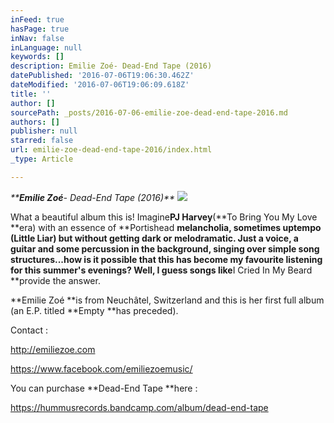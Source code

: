 ```yaml
---
inFeed: true
hasPage: true
inNav: false
inLanguage: null
keywords: []
description: Emilie Zoé- Dead-End Tape (2016)
datePublished: '2016-07-06T19:06:30.462Z'
dateModified: '2016-07-06T19:06:09.618Z'
title: ''
author: []
sourcePath: _posts/2016-07-06-emilie-zoe-dead-end-tape-2016.md
authors: []
publisher: null
starred: false
url: emilie-zoe-dead-end-tape-2016/index.html
_type: Article

---
```

_****Emilie Zoé**- Dead-End Tape (2016)**_
![](https://the-grid-user-content.s3-us-west-2.amazonaws.com/21db5b64-3e17-42bb-9881-eb696d8be958.jpg)

What a beautiful album this is! Imagine**PJ Harvey**(**To Bring You My Love **era) with an essence of **Portishead **melancholia, sometimes uptempo (**Little Liar**) but without getting dark or melodramatic. Just a voice, a guitar and some percussion in the background, singing over simple song structures...how is it possible that this has become my favourite listening for this summer's evenings? Well, I guess songs like**I Cried In My Beard **provide the answer.

**Emilie Zoé **is from Neuchâtel, Switzerland and this is her first full album (an E.P. titled **Empty **has preceded).

Contact :

http://emiliezoe.com

https://www.facebook.com/emiliezoemusic/

You can purchase **Dead-End Tape **here :

https://hummusrecords.bandcamp.com/album/dead-end-tape